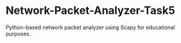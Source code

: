 # Network-Packet-Analyzer-Task5
Python-based network packet analyzer using Scapy for educational purposes.
